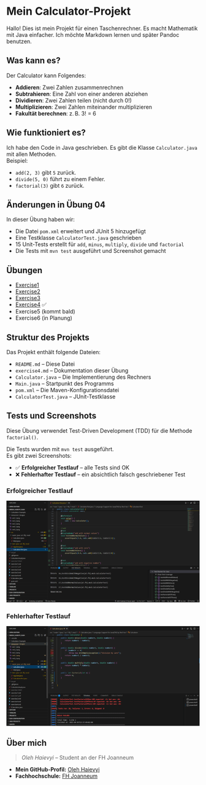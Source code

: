 # Mein Calculator-Projekt  

Hallo! Dies ist mein Projekt für einen Taschenrechner. Es macht Mathematik mit Java einfacher. Ich möchte Markdown lernen und später Pandoc benutzen.  

## Was kann es?  
Der Calculator kann Folgendes:  
- **Addieren**: Zwei Zahlen zusammenrechnen  
- **Subtrahieren**: Eine Zahl von einer anderen abziehen  
- **Dividieren**: Zwei Zahlen teilen (nicht durch 0!)  
- **Multiplizieren**: Zwei Zahlen miteinander multiplizieren  
- **Fakultät berechnen**: z. B. 3! = 6  

## Wie funktioniert es?  
Ich habe den Code in Java geschrieben. Es gibt die Klasse `Calculator.java` mit allen Methoden.  
Beispiel:  
- `add(2, 3)` gibt `5` zurück.  
- `divide(5, 0)` führt zu einem Fehler.  
- `factorial(3)` gibt `6` zurück.  

## Änderungen in Übung 04  
In dieser Übung haben wir:  
- Die Datei `pom.xml` erweitert und JUnit 5 hinzugefügt  
- Eine Testklasse `CalculatorTest.java` geschrieben  
- 15 Unit-Tests erstellt für `add`, `minus`, `multiply`, `divide` und `factorial`  
- Die Tests mit `mvn test` ausgeführt und Screenshot gemacht  

## Übungen  
- [Exercise1](./exercise1.md)  
- [Exercise2](exercise2.md)  
- [Exercise3](exercise3.md)  
- [Exercise4](exercise4.md) ✅  
- Exercise5 (kommt bald)  
- Exercise6 (in Planung)  

## Struktur des Projekts  
Das Projekt enthält folgende Dateien:  
- `README.md` – Diese Datei  
- `exercise4.md` – Dokumentation dieser Übung  
- `Calculator.java` – Die Implementierung des Rechners  
- `Main.java` – Startpunkt des Programms  
- `pom.xml` – Die Maven-Konfigurationsdatei  
- `CalculatorTest.java` – JUnit-Testklasse

## Tests und Screenshots

Diese Übung verwendet Test-Driven Development (TDD) für die Methode `factorial()`.


Die Tests wurden mit `mvn test` ausgeführt.  
Es gibt zwei Screenshots:

- ✅ **Erfolgreicher Testlauf** – alle Tests sind OK  
- ❌ **Fehlerhafter Testlauf** – ein absichtlich falsch geschriebener Test

### Erfolgreicher Testlauf

![mvn test erfolgreich](resources/images/ex4_1.png)

### Fehlerhafter Testlauf

![mvn test fehlerhaft](resources/images/ex4_2.png)


## Über mich
> *Oleh Haievyi* – Student an der FH Joanneum  

- **Mein GitHub-Profil:** [Oleh Haievyi](https://github.com/oleh-haievyi)  
- **Fachhochschule:** [FH Joanneum](https://www.fh-joanneum.at/)  